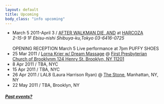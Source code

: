 ```yaml
---
layout: default
title: Upcoming 
body_class: "info upcoming"
---
```

<ul class="classed root">

  <li class="screening">March 5 2011-April 3 / <a href="http://www.smallwavehi.com/">AFTER WALKMAN DIE, AND</a>
    at
    <a href="http://www.harcoza.com/">HARCOZA</a>
    <address>
    2-15-9 1F Ebisu-nishi Shibuya-ku,Tokyo
    03-6416-0725
    </address>
    <br>
    OPENING RECEPTION
    March 5
    Live performance at 7pm
    PUFFY SHOES
  </li>
  <li class="video">25 Mar 2011 / <a href="http://www.lornakrier.com/" class="more">Lorna Krier w/ Dream Massage</a> @ <a href="http://musicatfirstsite.com/">First Presbyterian Church of Brooklynm 124 Henry St.  Brooklyn, NY 11201</a></li>
  <li class="music">8 Apr 2011 / TBA, NYC</li> 
  <li class="music">15 Apr 2011 / TBA, NYC</li> 
  <li class="video">26 Apr 2011 / LAL8 (Laura Harrison Ryan) @ <a href="http://thestonenyc.com/">The Stone</a>, Manhattan, NY, NY </li>
  <li class="music&video">22 May 2011 / TBA, Brooklyn, NY</li>
</ul>
<h5><a href="chronology.html">Past events?</a></h5>
